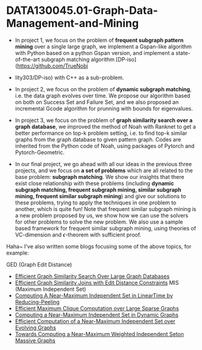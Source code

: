 # DATA130045.01-Graph-Data-Management-and-Mining

* In project 1, we focus on the problem of **frequent subgraph pattern mining** over a single large graph, we implement a Gspan-like algorithm with Python based on a python Gspan version, and implement a state-of-the-art subgraph matching algorithm [DP-iso](https://github.com/TrueNobi
* lity303/DP-iso) with C++ as a sub-problem.

* In project 2, we focus on the problem of **dynamic subgraph matching**, i.e. the data graph evolves over time. We propose our algorithm based on both on Success Set and Failure Set, and we also proposed an incremental Gcode algorithm for prunning with bounds for eigenvalues. 

* In project 3, we focus on the problem of **graph similarity search over a graph database**, we improved the method of Noah with Ranknet to get a better performance on top-k problem setting, i.e. to find top-k similar graphs from the graph database  to given pattern graph. Codes are inherited from the Python code of Noah, using packages of Pytorch and Pytorch-Geometric.

* In our final project, we go ahead with all our ideas in the previous three projects, and we focus on **a set of problems** which are all related to the base problem: **subgraph matching**. We show our insights that there exist close relationship with these problems (including **dynamic subgraph matching, frequent subgraph mining, similar subgraph mining, frequent similar subgraph mining**) and give our solutions to these problems, trying to apply the techniques in one problem to another, which is quite fun! Note that frequent similar subgraph mining is a new problem proposed by us, we show how we can use the solvers for other problems to solve the new problem. We also use a sample based framework for  frequent similar subgraph mining, using theories of VC-dimension and $\epsilon$-theorem with sufficient proof. 


Haha~ I've also written some blogs focusing some of the above topics, for example:

GED (Graph Edit Distance)
  * [Efficient Graph Similarity Search Over Large Graph Databases](https://truenobility303.github.io/HybridGED/)
  * [Efficient Graph Similarity Joins with Edit Distance Constraints](https://truenobility303.github.io/GSimJoin/)
MIS (Maximum Independent Set)
  * [Computing A Near-Maximum Independent Set in LinearTime by Reducing-Peeling](https://truenobility303.github.io/Reducing-Peeling/)
  * [Efficient Maximum Clique Computation over Large Sparse Graphs](https://truenobility303.github.io/MCCtoKCF/)
  * [Computing a Near-Maximum Independent Set in Dynamic Graphs](https://truenobility303.github.io/DGMIS/)
  * [Efficient Computation of a Near-Maximum Independent Set over Evolving Graphs](https://truenobility303.github.io/Dynamic-MIS/)
  * [Towards Computing a Near-Maximum Weighted Independent Seton Massive Graphs](https://truenobility303.github.io/NearMWIS/)
